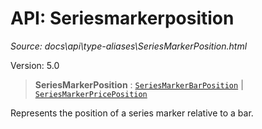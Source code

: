 # API: Seriesmarkerposition

*Source: docs\api\type-aliases\SeriesMarkerPosition.html*

Version: 5.0

> **SeriesMarkerPosition** : [`SeriesMarkerBarPosition`](SeriesMarkerBarPosition.md) | [`SeriesMarkerPricePosition`](SeriesMarkerPricePosition.md)

Represents the position of a series marker relative to a bar.
